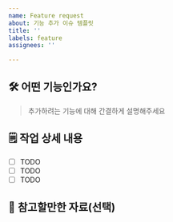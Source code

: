 ```yaml
---
name: Feature request
about: 기능 추가 이슈 템플릿
title: ''
labels: feature
assignees: ''

---
```


## 🛠️ 어떤 기능인가요?

> 추가하려는 기능에 대해 간결하게 설명해주세요

## 🗒️ 작업 상세 내용

- [ ] TODO
- [ ] TODO
- [ ] TODO

## 👀 참고할만한 자료(선택)
